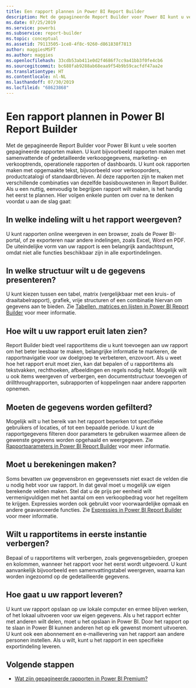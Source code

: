 ```yaml
---
title: Een rapport plannen in Power BI Report Builder
description: Met de gepagineerde Report Builder voor Power BI kunt u vele soorten gepagineerde rapporten maken. Als u een nuttig, eenvoudig te begrijpen rapport wilt maken, is het handig het eerst te plannen.
ms.date: 07/25/2019
ms.service: powerbi
ms.subservice: report-builder
ms.topic: conceptual
ms.assetid: 79113505-1ce8-4f8c-9260-d861838f7813
author: maggiesMSFT
ms.author: maggies
ms.openlocfilehash: 33cdb53ab411e0d2f4686f7cc9a41bb3f0fe4cb6
ms.sourcegitcommit: bc688fab9288ab68eaa9f54b9b59cacfdf47aa2e
ms.translationtype: HT
ms.contentlocale: nl-NL
ms.lasthandoff: 07/30/2019
ms.locfileid: "68623868"
---
```

# <a name="planning-a-report-in-power-bi-report-builder"></a>Een rapport plannen in Power BI Report Builder

Met de gepagineerde Report Builder voor Power BI kunt u vele soorten gepagineerde rapporten maken. U kunt bijvoorbeeld rapporten maken met samenvattende of gedetailleerde verkoopgegevens, marketing- en verkooptrends, operationele rapporten of dashboards. U kunt ook rapporten maken met opgemaakte tekst, bijvoorbeeld voor verkooporders, productcatalogi of standaardbrieven. Al deze rapporten zijn te maken met verschillende combinaties van dezelfde basisbouwstenen in Report Builder. Als u een nuttig, eenvoudig te begrijpen rapport wilt maken, is het handig het eerst te plannen. Hier volgen enkele punten om over na te denken voordat u aan de slag gaat:  
  
## <a name="in-what-format-do-you-want-the-report-to-appear"></a>In welke indeling wilt u het rapport weergeven?
  
U kunt rapporten online weergeven in een browser, zoals de Power BI-portal, of ze exporteren naar andere indelingen, zoals Excel, Word en PDF. De uiteindelijke vorm van uw rapport is een belangrijk aandachtspunt, omdat niet alle functies beschikbaar zijn in alle exportindelingen. 
  
## <a name="in-what-structure-do-you-want-to-present-the-data"></a>In welke structuur wilt u de gegevens presenteren?
  
U kunt kiezen tussen een tabel, matrix (vergelijkbaar met een kruis- of draaitabelrapport), grafiek, vrije structuren of een combinatie hiervan om gegevens aan te bieden. Zie [Tabellen, matrices en lijsten in Power BI Report Builder](report-builder-tables-matrices-lists.md) voor meer informatie.  
  
## <a name="how-do-you-want-your-report-to-look"></a>Hoe wilt u uw rapport eruit laten zien?
  
Report Builder biedt veel rapportitems die u kunt toevoegen aan uw rapport om het beter leesbaar te maken, belangrijke informatie te markeren, de rapportnavigatie voor uw doelgroep te verbeteren, enzovoort. Als u weet hoe het rapport eruit moet zien, kan dat bepalen of u rapportitems als tekstvakken, rechthoeken, afbeeldingen en regels nodig hebt. Mogelijk wilt u ook items weergeven of verbergen, een documentstructuur toevoegen of drillthroughrapporten, subrapporten of koppelingen naar andere rapporten opnemen.   
  
## <a name="should-the-data-be-filtered"></a>Moeten de gegevens worden gefilterd?
  
Mogelijk wilt u het bereik van het rapport beperken tot specifieke gebruikers of locaties, of tot een bepaalde periode. U kunt de rapportgegevens filteren door parameters te gebruiken waarmee alleen de gewenste gegevens worden opgehaald en weergegeven. Zie [Rapportparameters in Power BI Report Builder](paginated-reports-parameters.md) voor meer informatie.  
  
## <a name="do-you-need-to-create-calculations"></a>Moet u berekeningen maken? 
  
Soms bevatten uw gegevensbron en gegevenssets niet exact de velden die u nodig hebt voor uw rapport. In dat geval moet u mogelijk uw eigen berekende velden maken. Stel dat u de prijs per eenheid wilt vermenigvuldigen met het aantal om een verkoopbedrag voor het regelitem te krijgen. Expressies worden ook gebruikt voor voorwaardelijke opmaak en andere geavanceerde functies. Zie [Expressies in Power BI Report Builder](report-builder-expressions.md) voor meer informatie.  
  
## <a name="do-you-want-to-hide-report-items-initially"></a>Wilt u rapportitems in eerste instantie verbergen?
  
Bepaal of u rapportitems wilt verbergen, zoals gegevensgebieden, groepen en kolommen, wanneer het rapport voor het eerst wordt uitgevoerd. U kunt aanvankelijk bijvoorbeeld een samenvattingstabel weergeven, waarna kan worden ingezoomd op de gedetailleerde gegevens. 
  
## <a name="how-are-you-going-to-deliver-your-report"></a>Hoe gaat u uw rapport leveren?  
  
U kunt uw rapport opslaan op uw lokale computer en ermee blijven werken, of het lokaal uitvoeren voor uw eigen gegevens. Als u het rapport echter met anderen wilt delen, moet u het opslaan in Power BI. Door het rapport op te slaan in Power BI kunnen anderen het op elk gewenst moment uitvoeren. U kunt ook een abonnement en e-maillevering van het rapport aan andere personen instellen. Als u wilt, kunt u het rapport in een specifieke exportindeling leveren. 
  
## <a name="next-steps"></a>Volgende stappen

- [Wat zijn gepagineerde rapporten in Power BI Premium?](paginated-reports-report-builder-power-bi.md)

